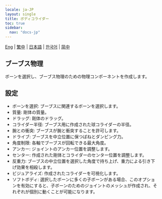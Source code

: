 ```yaml
---
locale: ja-JP
layout: single
title: ボディコライダー
toc: true
sidebar:
  nav: "docs-jp"
---
```

[Eng](/dancexr/features/xps_boobs) | [繁中](/tw/dancexr/features/xps_boobs) | [日本語](/jp/dancexr/features/xps_boobs) | [한국어](/kr/dancexr/features/xps_boobs) | [简中](/zh/dancexr/features/xps_boobs)

## ブーブス物理

ボーンを選択し、ブーブス物理のための物理コンポーネントを作成します。

## 設定

* ボーンを選択: ブーブスに関連するボーンを選択します。
* 質量: 剛体の質量。
* ドラッグ: 剛体のドラッグ。
* コライダー半径: ブーブス用に作成された球コライダーの半径。
* 腕との衝突: ブーブスが腕と衝突することを許可します。
* ドライブ: ブーブスを中立位置に保つばねとダンピング力。
* 角度制限: 各軸でブーブスが回転できる最大角度。
* アンカー: ジョイントのアンカー位置を調整します。
* センター: 作成された剛体とコライダーのセンター位置を調整します。
* 反重力: ブーブスの中立位置を選択した角度で持ち上げ、重力による引き下げ効果を相殺します。
* ビジュアライズ: 作成されたコライダーを可視化します。
* ソフトボディ: 選択したボーンに多くの子ボーンがある場合、このオプションを有効にすると、子ボーンのためのジョイントのメッシュが作成され、それぞれが個別に動くことが可能になります。